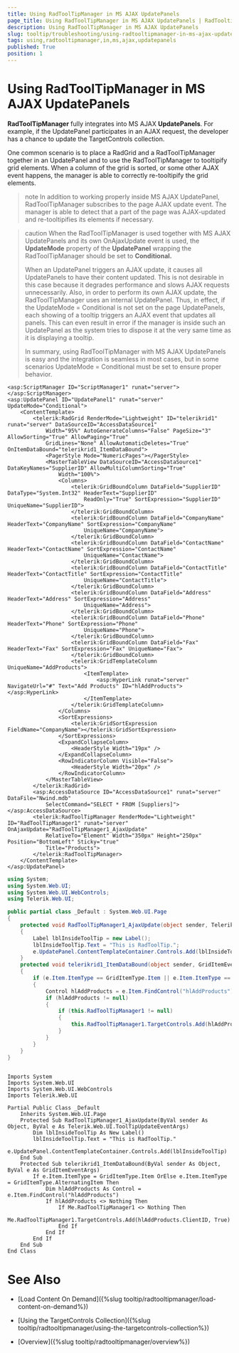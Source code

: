```yaml
---
title: Using RadToolTipManager in MS AJAX UpdatePanels
page_title: Using RadToolTipManager in MS AJAX UpdatePanels | RadTooltip for ASP.NET AJAX Documentation
description: Using RadToolTipManager in MS AJAX UpdatePanels
slug: tooltip/troubleshooting/using-radtooltipmanager-in-ms-ajax-updatepanels
tags: using,radtooltipmanager,in,ms,ajax,updatepanels
published: True
position: 1
---
```


# Using RadToolTipManager in MS AJAX UpdatePanels




**RadToolTipManager** fully integrates into MS AJAX **UpdatePanels**. For example, if the UpdatePanel participates in an AJAX request, the developer has a chance to update the TargetControls collection.

One common scenario is to place a RadGrid and a RadToolTipManager together in an UpdatePanel and to use the RadToolTipManager to tooltipify grid elements. When a column of the grid is sorted, or some other AJAX event happens, the manager is able to correctly re-tooltipify the grid elements.

>note In addition to working properly inside MS AJAX UpdatePanel, RadToolTipManager subscribes to the page AJAX update event. The manager is able to detect that a part of the page was AJAX-updated and re-tooltipifies its elements if necessary.
>


>caution When the RadToolTipManager is used together with MS AJAX UpdatePanels and its own OnAjaxUpdate event is used, the **UpdateMode** property of the **UpdatePanel** wrapping the RadToolTipManager should be set to **Conditional.** 
>
>When an UpdatePanel triggers an AJAX update, it causes all UpdatePanels to have their content updated. This is not desirable in this case because it degrades performance and slows AJAX requests unnecessarily. Also, in order to perform its own AJAX update, the RadToolTipManager uses an internal UpdatePanel. Thus, in effect, if the UpdateMode = Conditional is not set on the page UpdatePanels, each showing of a tooltip triggers an AJAX event that updates all panels. This can even result in error if the manager is inside such an UpdatePanel as the system tries to dispose it at the very same time as it is displaying a tooltip.
>
>In summary, using RadToolTipManager with MS AJAX UpdatePanels is easy and the integration is seamless in most cases, but in some scenarios UpdateMode = Conditional must be set to ensure proper behavior.
>


````ASP.NET
<asp:ScriptManager ID="ScriptManager1" runat="server">
</asp:ScriptManager>
<asp:UpdatePanel ID="UpdatePanel1" runat="server" UpdateMode="Conditional">
    <ContentTemplate>
        <telerik:RadGrid RenderMode="Lightweight" ID="telerikrid1" runat="server" DataSourceID="AccessDataSource1"
            Width="95%" AutoGenerateColumns="False" PageSize="3" AllowSorting="True" AllowPaging="True"
            GridLines="None" AllowAutomaticDeletes="True" OnItemDataBound="telerikrid1_ItemDataBound">
            <PagerStyle Mode="NumericPages"></PagerStyle>
            <MasterTableView DataSourceID="AccessDataSource1" DataKeyNames="SupplierID" AllowMultiColumnSorting="True"
                Width="100%">
                <Columns>
                    <telerik:GridBoundColumn DataField="SupplierID" DataType="System.Int32" HeaderText="SupplierID"
                        ReadOnly="True" SortExpression="SupplierID" UniqueName="SupplierID">
                    </telerik:GridBoundColumn>
                    <telerik:GridBoundColumn DataField="CompanyName" HeaderText="CompanyName" SortExpression="CompanyName"
                        UniqueName="CompanyName">
                    </telerik:GridBoundColumn>
                    <telerik:GridBoundColumn DataField="ContactName" HeaderText="ContactName" SortExpression="ContactName"
                        UniqueName="ContactName">
                    </telerik:GridBoundColumn>
                    <telerik:GridBoundColumn DataField="ContactTitle" HeaderText="ContactTitle" SortExpression="ContactTitle"
                        UniqueName="ContactTitle">
                    </telerik:GridBoundColumn>
                    <telerik:GridBoundColumn DataField="Address" HeaderText="Address" SortExpression="Address"
                        UniqueName="Address">
                    </telerik:GridBoundColumn>
                    <telerik:GridBoundColumn DataField="Phone" HeaderText="Phone" SortExpression="Phone"
                        UniqueName="Phone">
                    </telerik:GridBoundColumn>
                    <telerik:GridBoundColumn DataField="Fax" HeaderText="Fax" SortExpression="Fax" UniqueName="Fax">
                    </telerik:GridBoundColumn>
                    <telerik:GridTemplateColumn UniqueName="AddProducts">
                        <ItemTemplate>
                            <asp:HyperLink runat="server" NavigateUrl="#" Text="Add Products" ID="hlAddProducts">                            </asp:HyperLink>
                        </ItemTemplate>
                    </telerik:GridTemplateColumn>
                </Columns>
                <SortExpressions>
                    <telerik:GridSortExpression FieldName="CompanyName"></telerik:GridSortExpression>
                </SortExpressions>
                <ExpandCollapseColumn>
                    <HeaderStyle Width="19px" />
                </ExpandCollapseColumn>
                <RowIndicatorColumn Visible="False">
                    <HeaderStyle Width="20px" />
                </RowIndicatorColumn>
            </MasterTableView>
        </telerik:RadGrid>
        <asp:AccessDataSource ID="AccessDataSource1" runat="server" DataFile="Nwind.mdb"
            SelectCommand="SELECT * FROM [Suppliers]"></asp:AccessDataSource>
        <telerik:RadToolTipManager RenderMode="Lightweight" ID="RadToolTipManager1" runat="server" OnAjaxUpdate="RadToolTipManager1_AjaxUpdate"
            RelativeTo="Element" Width="350px" Height="250px" Position="BottomLeft" Sticky="true"
            Title="Products">
        </telerik:RadToolTipManager>
    </ContentTemplate>
</asp:UpdatePanel>
````




````C#	
using System;
using System.Web.UI;
using System.Web.UI.WebControls;
using Telerik.Web.UI;

public partial class _Default : System.Web.UI.Page
{
	protected void RadToolTipManager1_AjaxUpdate(object sender, Telerik.Web.UI.ToolTipUpdateEventArgs e)
	{
		Label lblInsideToolTip = new Label();
		lblInsideToolTip.Text = "This is RadToolTip.";
		e.UpdatePanel.ContentTemplateContainer.Controls.Add(lblInsideToolTip);
	}
	protected void telerikrid1_ItemDataBound(object sender, GridItemEventArgs e)
	{
		if (e.Item.ItemType == GridItemType.Item || e.Item.ItemType == GridItemType.AlternatingItem)
		{
			Control hlAddProducts = e.Item.FindControl("hlAddProducts");
			if (hlAddProducts != null)
			{
				if (this.RadToolTipManager1 != null)
				{
					this.RadToolTipManager1.TargetControls.Add(hlAddProducts.ClientID, true);
				}
			}
		}
	}
}
	
````
````VB	
Imports System
Imports System.Web.UI
Imports System.Web.UI.WebControls
Imports Telerik.Web.UI

Partial Public Class _Default
    Inherits System.Web.UI.Page
    Protected Sub RadToolTipManager1_AjaxUpdate(ByVal sender As Object, ByVal e As Telerik.Web.UI.ToolTipUpdateEventArgs)
        Dim lblInsideToolTip As New Label()
        lblInsideToolTip.Text = "This is RadToolTip."
        e.UpdatePanel.ContentTemplateContainer.Controls.Add(lblInsideToolTip)
    End Sub
    Protected Sub telerikrid1_ItemDataBound(ByVal sender As Object, ByVal e As GridItemEventArgs)
        If e.Item.ItemType = GridItemType.Item OrElse e.Item.ItemType = GridItemType.AlternatingItem Then
            Dim hlAddProducts As Control = e.Item.FindControl("hlAddProducts")
            If hlAddProducts <> Nothing Then
                If Me.RadToolTipManager1 <> Nothing Then
                    Me.RadToolTipManager1.TargetControls.Add(hlAddProducts.ClientID, True)
                End If
            End If
        End If
    End Sub
End Class
````


# See Also

 * [Load Content On Demand]({%slug tooltip/radtooltipmanager/load-content-on-demand%})

 * [Using the TargetControls Collection]({%slug tooltip/radtooltipmanager/using-the-targetcontrols-collection%})

 * [Overview]({%slug tooltip/radtooltipmanager/overview%})
